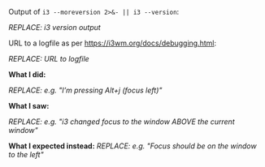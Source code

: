 Output of `i3 --moreversion 2>&- || i3 --version`:

_REPLACE: i3 version output_

URL to a logfile as per https://i3wm.org/docs/debugging.html:

_REPLACE: URL to logfile_

**What I did:**

_REPLACE: e.g. "I’m pressing Alt+j (focus left)"_

**What I saw:**

_REPLACE: e.g. "i3 changed focus to the window ABOVE the current window"_

**What I expected instead:**
_REPLACE: e.g. "Focus should be on the window to the left"_
